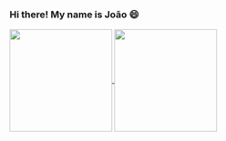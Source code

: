 ### Hi there! My name is João 😄


<a href="https://github.com/joao-almancio">
  <img align="center" height="180em" src="https://github-readme-stats.vercel.app/api?username=joao-almancio&show_icons=true&theme=dracula" />
</a>
<a href="https://github.com/joao-almancio">
  <img align="center" height="180em" src="https://github-readme-stats.vercel.app/api/top-langs/?username=anuraghazra&layout=compact&theme=dracula" />
</a>



<!--
**joao-almancio/joao-almancio** is a ✨ _special_ ✨ repository because its `README.md` (this file) appears on your GitHub profile.

Here are some ideas to get you started:

- 🔭 I’m currently working on ...
- 🌱 I’m currently learning ...
- 👯 I’m looking to collaborate on ...
- 🤔 I’m looking for help with ...
- 💬 Ask me about ...
- 📫 How to reach me: ...
- 😄 Pronouns: ...
- ⚡ Fun fact: ...
-->

